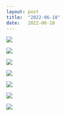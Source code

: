 ```yaml
---
layout: post
title:  "2022-06-18"
date:   2022-06-18
---
```


![]({{site.baseurl}}/assets/lazy/2022-06-18--18-28-22.jpeg)

![]({{site.baseurl}}/assets/lazy/2022-06-18--13-56-22.jpeg)

![]({{site.baseurl}}/assets/lazy/2022-06-18--10-14-45.jpeg)

![]({{site.baseurl}}/assets/lazy/2022-06-18--18-28-28.jpeg)

![]({{site.baseurl}}/assets/lazy/2022-06-18--14-05-51.jpeg)

![]({{site.baseurl}}/assets/lazy/2022-06-18--18-38-47.jpeg)

![]({{site.baseurl}}/assets/lazy/2022-06-18--17-55-35.jpeg)
